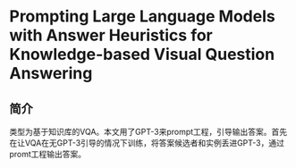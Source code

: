 # Prompting Large Language Models with Answer Heuristics for Knowledge-based Visual Question Answering

## 简介

类型为基于知识库的VQA。本文用了GPT-3来prompt工程，引导输出答案。首先在让VQA在无GPT-3引导的情况下训练，将答案候选者和实例丢进GPT-3，通过promt工程输出答案。

